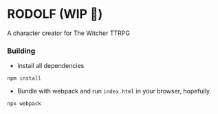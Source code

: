 

# RODOLF (WIP 🚧)
 A character creator for The Witcher TTRPG 

### Building

- Install all dependencies
```
npm install
```
- Bundle with webpack and run `index.html` in your browser, hopefully.

```bash
npx webpack
```